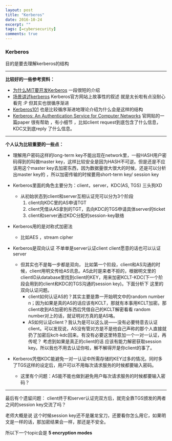 ```yaml
---
layout: post
title: "Kerberos"
date: 2016-10-24
excerpt: ""
tags: [=cybersecurity]
comments: true
---
```

### Kerberos  

目的是要去理解kerberos的结构  

---

**比较好的一些参考资料：** 

- [为什么MIT要开发Kerberos](http://web.mit.edu/kerberos/#what_is) 一段很短的介绍   
- [场景讲述kerberos](http://web.mit.edu/kerberos/dialogue.html) Kerberos官方网站上故事性的叙述 就是太长啦有点没耐心看完  :P  但其实也很循序渐进
- [Kerberos101](https://www.microsoft.com/taiwan/technet/columns/profwin/kerberos101.mspx#EKG) 也是比较循序渐进地理论介绍为什么会是这样的结构  
- [Kerberos: An Authentication Service for Computer Networks](http://gost.isi.edu/publications/kerberos-neuman-tso.html) 官网贴的一篇paper 很有帮助 ，有小细节  ，比如client request到底包含了什么信息，KDC又到底reply 了什么信息。
  ​

---

**个人认为比较重要的一些点：**

- 理解用户密码这样的long-term key不能出现在network里，一般HASH用户密码得到的叫做master key，这样比较安全是因为HASH不可逆。但是还是不应该用这个master key去加密东西，因为数据量很大很大的时候，还是可以分析出master key的 ，所以加密传输的时候要用short-term key/ session key    

- Kerberos里面的角色主要分为：client，server，KDC(AS, TGS)  三头狗XD  
  - 从初始状态到client和server互相认证完可以分为3个阶段  
    1. client向KDC里的AS申请TGT  
    2. client凭借从AS拿到的TGT，去向KDC的TGS申请具体server的ticket  
    3. client和server通过KDC分配的session-key联络  

- Kerberos用的是对称式加密法  
  - 比如AES  ，stream cipher
- Kerberos是双向认证 不单单是server认证client client愿意的话也可以认证server  
  - 但其实也不是每一步都是双向， 比如第一个阶段，client和AS沟通的时候，client用明文传给AS讯息。AS此时是来者不拒的，根据明文里的clientID从database里找到client的KEY，用来加密KCLT-KDC(下一个阶段会用到的client和KDC的TGS沟通的session key)。下面分析下 这里的双向认证问题。  
    - client如何认证AS的？其实主要是靠一开始明文中的random number n；因为如果是真的AS的话应该有KCLT，那就有本事用KCLT加密。那client收到AS加密的东西后凭借自己的KCLT解密看看 random number对上的话，就证明对方真的是AS咯。  
    - AS如何认证client？我认为是可以这么说——没有必要特意去认证client。可以发现说，AS没有管对方是不是他自己声称的那个人直接就扔了加密后kclt-kdc回来。有没有必要这里特意加一个一对一认证，再传呢？ 考虑到如果是真正的client的话 应该有能力解密获取session key。所以我也不用去认证你啦，解不解得开是你client的事了。  
- Kerberos凭借KDC能避免一对一认证中所需存储的KEY过多的情况。同时多了TGS这样的设定后，用户可以不用每次请求服务的时候都要输入密码。
  - 这里有个问题：AS能不能也做到避免用户每次请求服务的时候都要输入密码？

---

最后有个遗留问题：  client终于和server认证完双方后，就完全靠TGS颁发的两者之间的session key交流了吗？  

老师大概是说 这个时候session key还不是屠龙宝刀，还要看你怎么用它，如果明文是一样的话，那加密结果会一样，那还是不安全。  

所以下一个topic会是 **5 encryption modes**